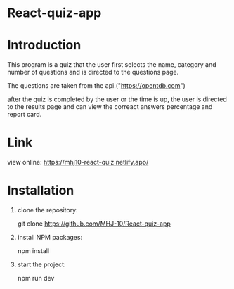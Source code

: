 # React-quiz-app

# Introduction

   This program is a quiz that the user first selects the name, category and number of questions and is directed to the questions page. 

   The questions are taken from the api.("https://opentdb.com")

   after the quiz is completed by the user or the time is up, the user is directed to the results page and can view the correact answers percentage and report card.

# Link

   view online: https://mhj10-react-quiz.netlify.app/

# Installation

   1. clone the repository:

      git clone https://github.com/MHJ-10/React-quiz-app

   2. install NPM packages:

      npm install
      
   3. start the project:

      npm run dev